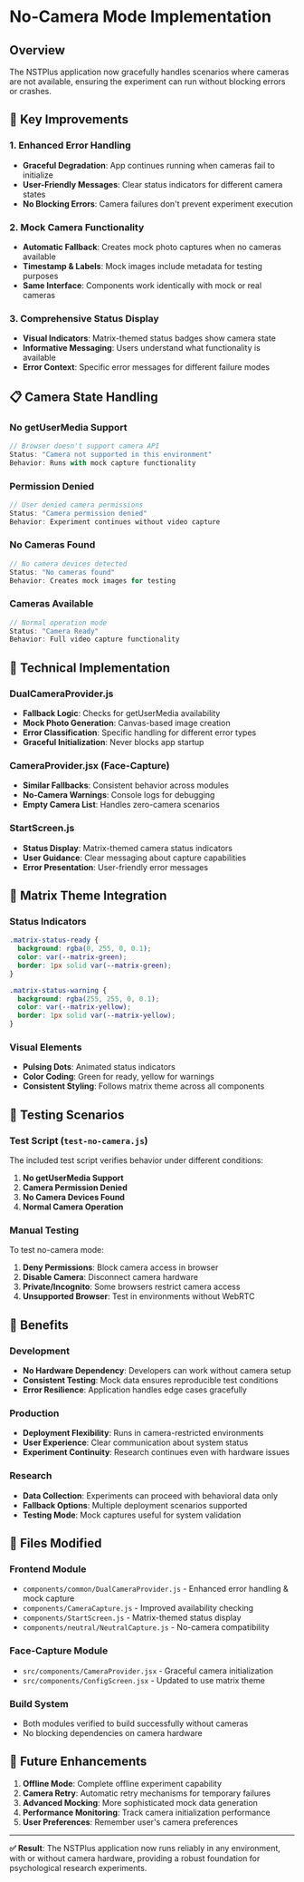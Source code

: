 # No-Camera Mode Implementation

## Overview
The NSTPlus application now gracefully handles scenarios where cameras are not available, ensuring the experiment can run without blocking errors or crashes.

## 🎯 Key Improvements

### 1. **Enhanced Error Handling**
- **Graceful Degradation**: App continues running when cameras fail to initialize
- **User-Friendly Messages**: Clear status indicators for different camera states
- **No Blocking Errors**: Camera failures don't prevent experiment execution

### 2. **Mock Camera Functionality**
- **Automatic Fallback**: Creates mock photo captures when no cameras available
- **Timestamp & Labels**: Mock images include metadata for testing purposes
- **Same Interface**: Components work identically with mock or real cameras

### 3. **Comprehensive Status Display**
- **Visual Indicators**: Matrix-themed status badges show camera state
- **Informative Messaging**: Users understand what functionality is available
- **Error Context**: Specific error messages for different failure modes

## 📋 Camera State Handling

### No getUserMedia Support
```javascript
// Browser doesn't support camera API
Status: "Camera not supported in this environment"
Behavior: Runs with mock capture functionality
```

### Permission Denied
```javascript
// User denied camera permissions
Status: "Camera permission denied"
Behavior: Experiment continues without video capture
```

### No Cameras Found
```javascript
// No camera devices detected
Status: "No cameras found"
Behavior: Creates mock images for testing
```

### Cameras Available
```javascript
// Normal operation mode
Status: "Camera Ready"
Behavior: Full video capture functionality
```

## 🔧 Technical Implementation

### DualCameraProvider.js
- **Fallback Logic**: Checks for getUserMedia availability
- **Mock Photo Generation**: Canvas-based image creation
- **Error Classification**: Specific handling for different error types
- **Graceful Initialization**: Never blocks app startup

### CameraProvider.jsx (Face-Capture)
- **Similar Fallbacks**: Consistent behavior across modules
- **No-Camera Warnings**: Console logs for debugging
- **Empty Camera List**: Handles zero-camera scenarios

### StartScreen.js
- **Status Display**: Matrix-themed camera status indicators
- **User Guidance**: Clear messaging about capture capabilities
- **Error Presentation**: User-friendly error messages

## 🎨 Matrix Theme Integration

### Status Indicators
```css
.matrix-status-ready {
  background: rgba(0, 255, 0, 0.1);
  color: var(--matrix-green);
  border: 1px solid var(--matrix-green);
}

.matrix-status-warning {
  background: rgba(255, 255, 0, 0.1);
  color: var(--matrix-yellow);
  border: 1px solid var(--matrix-yellow);
}
```

### Visual Elements
- **Pulsing Dots**: Animated status indicators
- **Color Coding**: Green for ready, yellow for warnings
- **Consistent Styling**: Follows matrix theme across all components

## 🧪 Testing Scenarios

### Test Script (`test-no-camera.js`)
The included test script verifies behavior under different conditions:

1. **No getUserMedia Support**
2. **Camera Permission Denied**
3. **No Camera Devices Found**
4. **Normal Camera Operation**

### Manual Testing
To test no-camera mode:

1. **Deny Permissions**: Block camera access in browser
2. **Disable Camera**: Disconnect camera hardware
3. **Private/Incognito**: Some browsers restrict camera access
4. **Unsupported Browser**: Test in environments without WebRTC

## 🚀 Benefits

### Development
- **No Hardware Dependency**: Developers can work without camera setup
- **Consistent Testing**: Mock data ensures reproducible test conditions
- **Error Resilience**: Application handles edge cases gracefully

### Production
- **Deployment Flexibility**: Runs in camera-restricted environments
- **User Experience**: Clear communication about system status
- **Experiment Continuity**: Research continues even with hardware issues

### Research
- **Data Collection**: Experiments can proceed with behavioral data only
- **Fallback Options**: Multiple deployment scenarios supported
- **Testing Mode**: Mock captures useful for system validation

## 📁 Files Modified

### Frontend Module
- `components/common/DualCameraProvider.js` - Enhanced error handling & mock capture
- `components/CameraCapture.js` - Improved availability checking
- `components/StartScreen.js` - Matrix-themed status display
- `components/neutral/NeutralCapture.js` - No-camera compatibility

### Face-Capture Module
- `src/components/CameraProvider.jsx` - Graceful camera initialization
- `src/components/ConfigScreen.jsx` - Updated to use matrix theme

### Build System
- Both modules verified to build successfully without cameras
- No blocking dependencies on camera hardware

## 🔮 Future Enhancements

1. **Offline Mode**: Complete offline experiment capability
2. **Camera Retry**: Automatic retry mechanisms for temporary failures
3. **Advanced Mocking**: More sophisticated mock data generation
4. **Performance Monitoring**: Track camera initialization performance
5. **User Preferences**: Remember user's camera preferences

---

**✅ Result**: The NSTPlus application now runs reliably in any environment, with or without camera hardware, providing a robust foundation for psychological research experiments.